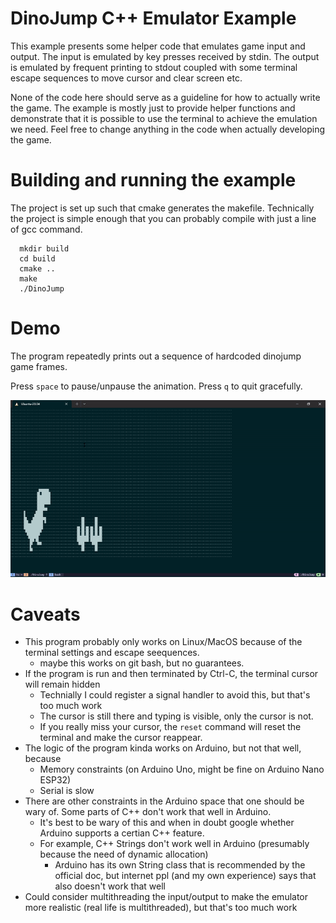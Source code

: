 # DinoJump C++ Emulator Example
This example presents some helper code that emulates game input and output. 
The input is emulated by key presses received by stdin. 
The output is emulated by frequent printing to stdout coupled with some terminal escape sequences to move cursor and clear screen etc.

None of the code here should serve as a guideline for how to actually write the game. 
The example is mostly just to provide helper functions and demonstrate that it is possible to use the terminal to achieve the emulation we need.
Feel free to change anything in the code when actually developing the game.

# Building and running the example
The project is set up such that cmake generates the makefile. 
Technically the project is simple enough that you can probably compile with just a line of gcc command.

```
  mkdir build
  cd build
  cmake ..
  make
  ./DinoJump
```

# Demo
The program repeatedly prints out a sequence of hardcoded dinojump game frames. 

Press `space` to pause/unpause the animation. Press `q` to quit gracefully.

![demo gif](demo.gif)

# Caveats
* This program probably only works on Linux/MacOS because of the terminal settings and escape seequences.
  * maybe this works on git bash, but no guarantees. 
* If the program is run and then terminated by Ctrl-C, the terminal cursor will remain hidden
  * Technially I could register a signal handler to avoid this, but that's too much work
  * The cursor is still there and typing is visible, only the cursor is not.
  * If you really miss your cursor, the `reset` command will reset the terminal and make the cursor reappear.
* The logic of the program kinda works on Arduino, but not that well, because
  * Memory constraints (on Arduino Uno, might be fine on Arduino Nano ESP32)
  * Serial is slow
* There are other constraints in the Arduino space that one should be wary of. Some parts of C++ don't work that well in Arduino. 
  * It's best to be wary of this and when in doubt google whether Arduino supports a certian C++ feature.
  * For example, C++ Strings don't work well in Arduino (presumably because the need of dynamic allocation)
    * Arduino has its own String class that is recommended by the official doc, but internet ppl (and my own experience) says that also doesn't work that well
* Could consider multithreading the input/output to make the emulator more realistic (real life is multithreaded), but that's too much work
